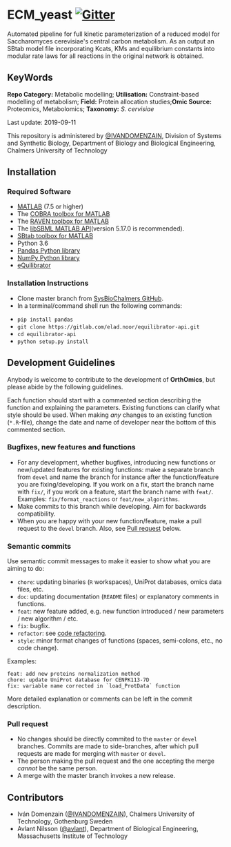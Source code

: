 # ECM_yeast [![Gitter](https://badges.gitter.im/SysBioChalmers/ECM_yeast.svg)](https://gitter.im/SysBioChalmers/ECM_yeast?utm_source=badge&utm_medium=badge&utm_campaign=pr-badge)
Automated pipeline for full kinetic parameterization of a reduced model for Saccharomyces cerevisiae's central carbon metabolism. As an output an SBtab model file incorporating Kcats, KMs and equilibrium constants into modular rate laws for all reactions in the original network is obtained.

## KeyWords

**Repo Category:** Metabolic modelling; **Utilisation:** Constraint-based modelling of metabolism; **Field:** Protein allocation studies;**Omic Source:** Proteomics, Metabolomics; **Taxonomy:** *S. cervisiae*

Last update: 2019-09-11

This repository is administered by [@IVANDOMENZAIN](https://github.com/IVANDOMENZAIN), Division of Systems and Synthetic Biology, Department of Biology and Biological Engineering, Chalmers University of Technology

## Installation
### Required Software
- [MATLAB](http://www.mathworks.com/) (7.5 or higher)
- The [COBRA toolbox for MATLAB](https://github.com/opencobra/cobratoolbox)
- The [RAVEN toolbox for MATLAB](https://github.com/SysBioChalmers/RAVEN)
- The [libSBML MATLAB API](https://sourceforge.net/projects/sbml/files/libsbml/MATLAB%20Interface)(version 5.17.0 is recommended).
- [SBtab toolbox for MATLAB](https://github.com/liebermeister/sbtab-matlab)
- Python 3.6
- [Pandas Python library](https://pandas.pydata.org/)
- [NumPy Python library](https://numpy.org/)
- [eQuilibrator](http://equilibrator.weizmann.ac.il/)
### Installation Instructions
* Clone master branch from [SysBioChalmers GitHub](https://github.com/SysBioChalmers/CHASSY_multiOmics_Analysis).
* In a terminal/command shell run the following commands:
- `pip install pandas`
- `git clone https://gitlab.com/elad.noor/equilibrator-api.git`
- `cd equilibrator-api`
- `python setup.py install`


## Development Guidelines

Anybody is welcome to contribute to the development of **OrthOmics**, but please abide by the following guidelines.

Each function should start with a commented section describing the function and explaining the parameters. Existing functions can clarify what style should be used. When making *any* changes to an existing function (`*.R`-file), change the date and name of developer near the bottom of this commented section.

### Bugfixes, new features and functions
* For any development, whether bugfixes, introducing new functions or new/updated features for existing functions: make a separate branch from `devel` and name the branch for instance after the function/feature you are fixing/developing. If you work on a fix, start the branch name with `fix/`, if you work on a feature, start the branch name with `feat/`. Examples: `fix/format_reactions` or `feat/new_algorithms`.
* Make commits to this branch while developing. Aim for backwards compatibility.
* When you are happy with your new function/feature, make a pull request to the `devel` branch. Also, see [Pull request](#pull-request) below.

### Semantic commits
Use semantic commit messages to make it easier to show what you are aiming to do:
* `chore`: updating binaries (`R` workspaces), UniProt databases, omics data files, etc.
* `doc`: updating documentation (`README` files) or explanatory comments in functions.
* `feat`: new feature added, e.g. new function introduced / new parameters / new algorithm / etc.
* `fix`: bugfix.
* `refactor`: see [code refactoring](https://en.wikipedia.org/wiki/Code_refactoring).
* `style`: minor format changes of functions (spaces, semi-colons, etc., no code change).

Examples:
```
feat: add new proteins normalization method
chore: update UniProt database for CENPK113-7D
fix: variable name corrected in `load_ProtData` function
```
More detailed explanation or comments can be left in the commit description.

### Pull request
* No changes should be directly commited to the `master` or `devel` branches. Commits are made to side-branches, after which pull requests are made for merging with `master` or `devel`.
* The person making the pull request and the one accepting the merge _cannot_ be the same person.
* A merge with the master branch invokes a new release.

## Contributors
- Iván Domenzain ([@IVANDOMENZAIN](https://github.com/IVANDOMENZAIN)), Chalmers University of Technology, Gothenburg Sweden
- Avlant Nilsson ([@avlant](https://github.com/avlant)), Department of Biological Engineering, Massachusetts Institute of Technology
